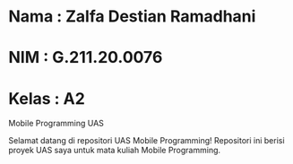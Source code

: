 # Nama : Zalfa Destian Ramadhani 

# NIM : G.211.20.0076

# Kelas : A2

Mobile Programming UAS 

Selamat datang di repositori UAS Mobile Programming! Repositori ini berisi proyek UAS saya untuk mata kuliah Mobile Programming.